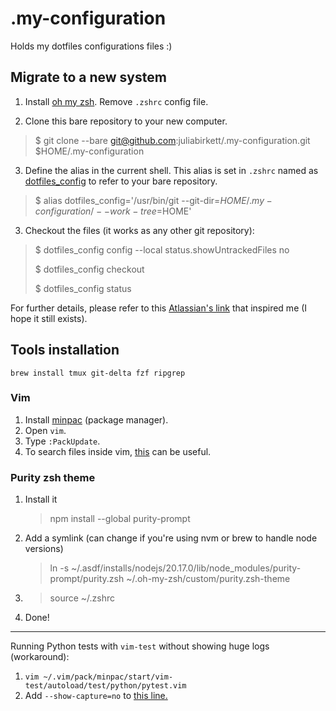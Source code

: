 # .my-configuration
Holds my dotfiles configurations files :)

## Migrate to a new system

1. Install [oh my zsh](https://ohmyz.sh/#install). Remove `.zshrc` config file.

2. Clone this bare repository to your new computer.
> $ git clone --bare git@github.com:juliabirkett/.my-configuration.git $HOME/.my-configuration

3. Define the alias in the current shell. This alias is set in `.zshrc` named as [dotfiles_config](https://github.com/juliabirkett/.my-configuration/blob/master/.zshrc#L97) to refer to your bare repository.

> $ alias dotfiles_config='/usr/bin/git --git-dir=$HOME/.my-configuration/ --work-tree=$HOME'
 
3. Checkout the files (it works as any other git repository):

> $ dotfiles_config config --local status.showUntrackedFiles no
> 
> $ dotfiles_config checkout
> 
> $ dotfiles_config status


For further details, please refer to this [Atlassian's link](https://www.atlassian.com/git/tutorials/dotfiles) that inspired me (I hope it still exists).

## Tools installation

`brew install tmux git-delta fzf ripgrep`

### Vim
1. Install [minpac](https://github.com/k-takata/minpac) (package manager).
2. Open `vim`.
3. Type `:PackUpdate`.
4. To search files inside vim, [this](https://dev.to/iggredible/how-to-search-faster-in-vim-with-fzf-vim-36ko) can be useful.

### Purity zsh theme
1. Install it
   > npm install --global purity-prompt
2. Add a symlink (can change if you're using nvm or brew to handle node versions)
   > ln -s ~/.asdf/installs/nodejs/20.17.0/lib/node_modules/purity-prompt/purity.zsh ~/.oh-my-zsh/custom/purity.zsh-theme
3. > source ~/.zshrc
4. Done!
---

Running Python tests with `vim-test` without showing huge logs (workaround):
1. `vim ~/.vim/pack/minpac/start/vim-test/autoload/test/python/pytest.vim`
2. Add `--show-capture=no` to [this line.](https://github.com/vim-test/vim-test/blob/master/autoload/test/python/pytest.vim#L52)
